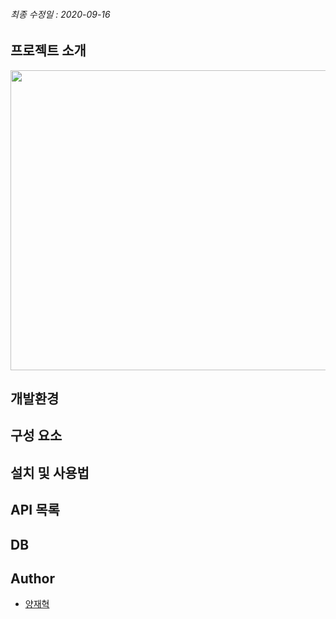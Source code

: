 
###### 최종 수정일 : 2020-09-16

## 프로젝트 소개

<img src="img/newArchitecture.png" width="640px" height="480px">

## 개발환경

## 구성 요소

## 설치 및 사용법

## API 목록

## DB

## Author

* [양재혁](https://github.com/yangjae33)
